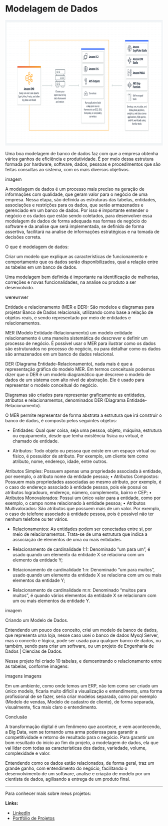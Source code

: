 # Modelagem de Dados

<p align="center">
  <img src="https://github.com/villani31/Amazon_EMR/blob/main/imagens/amazon_emr.png?w=740" alt="Amazon_EMR"height=400px >
</p>

Uma boa modelagem de banco de dados faz com que a empresa obtenha vários ganhos de eficiência e produtividade. É por meio dessa estrutura formada por hardware, software, dados, pessoas e procedimentos que são feitas consultas ao sistema, com os mais diversos objetivos.

imagem

A modelagem de dados é um processo mais preciso na geração de informações com qualidade, que geram valor para o negócio de uma empresa. Nessa etapa, são definida as estruturas das tabelas, entidades, associações e restrições para os dados, que serão armazenados e gerenciado em um banco de dados.
Por isso é importante entender o negócio e os dados que estão sendo coletados, para desenvolver essa modelagem de dados de forma adequada nas formas de negócio do software e da analise que será implementada, se definido de forma assertiva, facilitará na analise de informações estratégicas e na tomada de decisões correta.

O que é modelagem de dados:

Criar um modelo que explique as características de funcionamento e comportamento que os dados serão disponibilizados, qual a relação entre as tabelas em um banco de dados. 

Uma modelagem bem definida é importante na identificação de melhorias, correções e novas funcionalidades, na analise ou produto a ser desenvolvido.

werewrwer

Entidade e relacionamento (MER e DER):
São modelos e diagramas para projetar Banco de Dados relacionais, utilizando como base a relação de objetos reais, e sendo representado por meio de entidades e relacionamentos. 

MER (Modelo Entidade-Relacionamento) um modelo entidade relacionamento é uma maneira sistemática de descrever e definir um processo de negócio. É possível usar o MER para ilustrar como os dados são estruturados no processo do negócio, ou para detalhar como os dados são armazenados em um banco de dados relacional.

DER (Diagrama Entidade-Relacionamento), nada mais é que a representação gráfica do modelo MER. Em termos conceituais podemos dizer que o DER é um modelo diagramático que descreve o modelo de dados de um sistema com alto nível de abstração. Ele é usado para representar o modelo conceitual do negócio. 

Diagramas são criados para representar graficamente as entidades, atributos e relacionamentos, denominados DER (Diagrama Entidade-Relacionamento).

O MER permite representar de forma abstrata a estrutura que irá construir o banco de dados, é composto pelos seguintes objetos:

- Entidades:
Qual quer coisa, seja uma pessoa, objeto, máquina, estrutura ou equipamento, desde que tenha existência física ou virtual, é chamado de entidade.

- Atributos:
Todo objeto ou pessoa que existe em um espaço virtual ou físico, é possuidor de atributo. Por exemplo, um cliente tem como atributo, nome, endereço, idade, entre outros.

Atributos Simples: Possuem apenas uma propriedade associada à entidade, por exemplo, o atributo nome da entidade pessoa;
    • Atributos Compostos: Possuem mais propriedades associadas ao mesmo atributo, por exemplo, é o caso do endereço associado à entidade pessoa, pois ele possui os atributos logradouro, endereço, número, complemento, bairro e CEP;
    • Atributos Monovalorados: Possui um único valor para a entidade, como por exemplo, o campo nome relacionado à entidade pessoa;
    • Atributos Multivalorados: São atributos que possuem mais de um valor. Por exemplo, o caso do telefone associado à entidade pessoa, pois é possível não ter nenhum telefone ou ter vários.

- Relacionamentos:
As entidades podem ser conectadas entre si, por meio de relacionamentos. Trata-se de uma estrutura que indica a associação de elementos de uma ou mais entidades.

- Relacionamento de cardinalidade 1:1: Denominado “um para um”, é usado quando um elemento da entidade X se relaciona com um elemento da entidade Y;
- Relacionamento de cardinalidade 1:n: Denominado “um para muitos”,  usado quando um elemento da entidade X se relaciona com um ou mais elementos da entidade Y;
- Relacionamento de cardinalidade m:n: Denominado “muitos para muitos”, é quando vários elementos da entidade X se relacionam com um ou mais elementos da entidade Y.

imagem

Criando um Modelo de Dados.

Entendendo um pouco dos conceito, criei um modelo de banco de dados, que representa uma loja, nesse caso usei o banco de dados Mysql Server, mas o conceito e lógica, pode ser usada para qualquer banco de dados, ou também, sendo para criar um software, ou um projeto de Engenharia de Dados | Ciencias de Dados.

Nesse projeto foi criado 10 tabelas, e demosntrando o relacionamento entre as tabelas, conforme imagens:

imagens
imagens

Em um ambiente, como onde temos um ERP, não tem como ser criado um único modelo, ficaria muito dificil a visualização e entendimento, uma forma profissional de se fazer, seria criar modelos separada, como por exemplo (Modelo de vendas, Modelo de cadastro de cliente), de forma separada, visualmente, fica mais claro o entendimento.

Conclusão

A transformação digital é um fenômeno que acontece, e vem acontecendo, a Big Data, vem se tornando uma arma poderosa para garantir a competitividade e retorno de resultado para o negócio. Para garantir um bom resultado do inicio ao fim do projeto, a modelagem de dados, ela que vai lidar  com todas as caracteristicas dos dados, variedade, volume, complexidade e valor.

Entendendo como os dados estão relacionados, de forma geral, traz um grande ganho, com entendimento do negócio, facilitando o desenvolvimento de um software, analise e criação de modelo por um cientista de dados, agilisando a entrega de um produto final.



----------------------------------------------------------------

Para conhecer mais sobre meus projetos:

**Links:**
* [LinkedIn](https://www.linkedin.com/in/thiagovillani)
* [Portfólio de Projetos](https://github.com/villani31/Data_Science)
